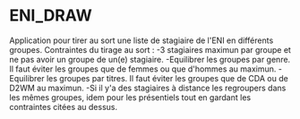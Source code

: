 # ENI_DRAW
 Application pour tirer au sort une liste de stagiaire de l'ENI en différents groupes.
 Contraintes du tirage au sort : 
  -3 stagiaires maximun par groupe et ne pas avoir un groupe de un(e) stagiaire.
  -Equilibrer les groupes par genre. Il faut éviter les groupes que de femmes ou que d'hommes au maximun.
  -Equilibrer les groupes par titres. Il faut éviter les groupes que de CDA ou de D2WM au maximun.
  -Si il y'a des stagiaires à distance les regroupers dans les mêmes groupes, idem pour les présentiels tout en gardant les contraintes citées au dessus.
